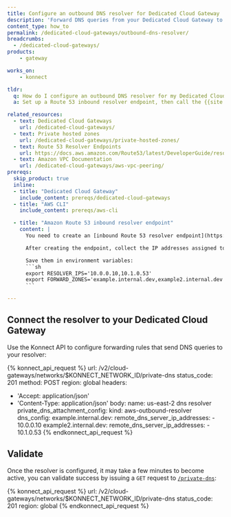 ```yaml
---
title: Configure an outbound DNS resolver for Dedicated Cloud Gateway
description: 'Forward DNS queries from your Dedicated Cloud Gateway to custom DNS servers using an outbound resolver.'
content_type: how_to
permalink: /dedicated-cloud-gateways/outbound-dns-resolver/
breadcrumbs:
  - /dedicated-cloud-gateways/
products:
    - gateway

works_on:
    - konnect

tldr:
  q: How do I configure an outbound DNS resolver for my Dedicated Cloud Gateway?
  a: Set up a Route 53 inbound resolver endpoint, then call the {{site.konnect_short_name}} API to forward specific domains to custom DNS servers.

related_resources:
  - text: Dedicated Cloud Gateways
    url: /dedicated-cloud-gateways/
  - text: Private hosted zones
    url: /dedicated-cloud-gateways/private-hosted-zones/
  - text: Route 53 Resolver Endpoints
    url: https://docs.aws.amazon.com/Route53/latest/DeveloperGuide/resolver-get-started.html
  - text: Amazon VPC Documentation
    url: /dedicated-cloud-gateways/aws-vpc-peering/
prereqs:
  skip_product: true
  inline:
  - title: "Dedicated Cloud Gateway"
    include_content: prereqs/dedicated-cloud-gateways
  - title: "AWS CLI"
    include_content: prereqs/aws-cli

  - title: "Amazon Route 53 inbound resolver endpoint"
    content: |
      You need to create an [inbound Route 53 resolver endpoint](https://docs.aws.amazon.com/Route53/latest/DeveloperGuide/resolver-get-started.html) in your VPC to receive DNS queries from your Dedicated Cloud Gateway.

      After creating the endpoint, collect the IP addresses assigned to it and the domain zones you want to forward.

      Save them in environment variables:
      ```sh
      export RESOLVER_IPS='10.0.0.10,10.1.0.53'
      export FORWARD_ZONES='example.internal.dev,example2.internal.dev'
      ```

---
```



## Connect the resolver to your Dedicated Cloud Gateway

Use the Konnect API to configure forwarding rules that send DNS queries to your resolver:

<!--vale off-->
{% konnect_api_request %}
url: /v2/cloud-gateways/networks/$KONNECT_NETWORK_ID/private-dns
status_code: 201
method: POST
region: global
headers:
  - 'Accept: application/json'
  - 'Content-Type: application/json'
body:
  name: us-east-2 dns resolver
  private_dns_attachment_config:
    kind: aws-outbound-resolver
    dns_config:
      example.internal.dev:
        remote_dns_server_ip_addresses:
          - 10.0.0.10
      example2.internal.dev:
        remote_dns_server_ip_addresses:
          - 10.1.0.53
{% endkonnect_api_request %}
<!--vale on-->


## Validate

Once the resolver is configured, it may take a few minutes to become active, you can validate success by issuing a `GET` request to
[`/private-dns`](/api/konnect/cloud-gateways/#/operations/private-dns):

<!--vale off-->
{% konnect_api_request %}
url: /v2/cloud-gateways/networks/$KONNECT_NETWORK_ID/private-dns
status_code: 201
region: global
{% endkonnect_api_request %}
<!--vale on-->
